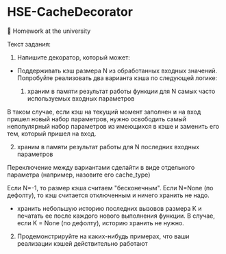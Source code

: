# HSE-CacheDecorator
🏫 Homework at the university

Текст задания:

1. Напишите декоратор, который может:

- Поддерживать кэш размера N из обработанных входных значений. Попробуйте реализовать два варианта кэша по следующей логике:

  1. храним в памяти результат работы функции для N самых часто используемых входных параметров 

В таком случае, если кэш на текущий момент заполнен и на вход пришел новый набор параметров, нужно освободить самый непопулярный набор параметров из имеющихся в кэше и заменить его тем, который пришел на вход.

  2. храним в памяти результат работы для N последних входных параметров

Переключение между вариантами сделайти в виде отдельного параметра (например, назовите его cache_type)

Если N=-1, то размер кэша считаем "бесконечным". Если N=None (по дефолту), то кэш считается отключенным и ничего хранить не надо.

- хранить небольшую историю последних вызовов размера K и печатать ее после каждого нового выполнения функции. В случае, если K = None (по дефолту), историю хранить не нужно.

2. Продемонстрируйте на каких-нибудь примерах, что ваши реализации кэшей действительно работают
